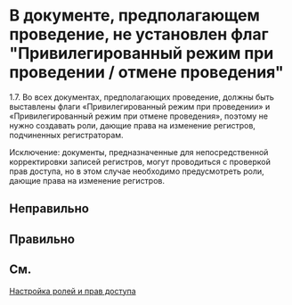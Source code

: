 # В документе, предполагающем проведение, не установлен флаг "Привилегированный режим при проведении / отмене проведения"

1.7. Во всех документах, предполагающих проведение, должны быть
выставлены флаги «Привилегированный режим при проведении» и
«Привилегированный режим при отмене проведения», поэтому не нужно
создавать роли, дающие права на изменение регистров, подчиненных
регистраторам.

Исключение: документы, предназначенные для непосредственной
корректировки записей регистров, могут проводиться с проверкой прав
доступа, но в этом случае необходимо предусмотреть роли, дающие права на
изменение регистров.

## Неправильно

## Правильно

## См.

[Настройка ролей и прав доступа](https://its.1c.ru/db/v8std#content:689:hdoc:1.7)